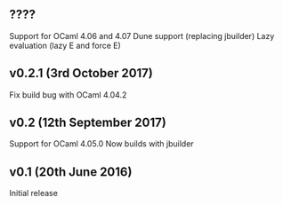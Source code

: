 ????
---------------------

Support for OCaml 4.06 and 4.07
Dune support (replacing jbuilder)
Lazy evaluation (lazy E and force E) 

v0.2.1 (3rd October 2017)
---------------------

Fix build bug with OCaml 4.04.2


v0.2 (12th September 2017)
---------------------

Support for OCaml 4.05.0
Now builds with jbuilder


v0.1 (20th June 2016)
---------------------

Initial release
